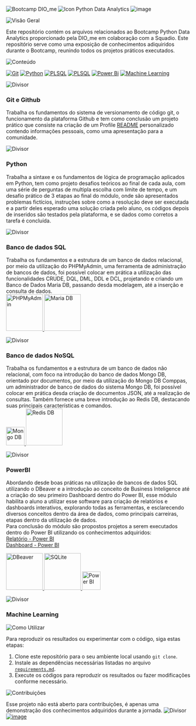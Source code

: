 ![Bootcamp DIO_me](https://github.com/Thamine-sumaya/DIO-Bootcamp-Python-Data-Analytics/assets/160533319/1ba98e10-b0b8-4a47-828a-8fbd79689f33)
![Icon Python Data Analytics](https://github.com/Thamine-sumaya/DIO-Bootcamp-Python-Data-Analytics/assets/160533319/2a9e7f6c-590c-41bb-bd74-2b1844353996)
![image](https://github.com/Thamine-sumaya/DIO-Bootcamp-Python-Data-Analytics/assets/160533319/4a02962d-c870-4c65-8eb5-e29f05a05242)

![Visão Geral](https://github.com/Thamine-sumaya/DIO-Bootcamp-Python-Data-Analytics/assets/160533319/a7696630-7c16-4091-b79e-29b03b9b30dc)

Este repositório contém os arquivos relacionados ao Bootcamp Python Data Analytics proporcionado pela DIO_me em colaboração com a Squadio. Este repositório serve como uma exposição de conhecimentos adiquiridos durante o Bootcamp, reunindo todos os projetos práticos executados. 

![Conteúdo](https://github.com/Thamine-sumaya/DIO-Bootcamp-Python-Data-Analytics/assets/160533319/d2fd324f-4908-4f3b-9587-bf7155c90d9e)

[![Git](https://img.shields.io/badge/git-000000.svg?style=for-the-badge&logo=git&logoColor=D98C46)](#git-e-github)
[![Python](https://img.shields.io/badge/python-000000?style=for-the-badge&logo=python&logoColor=D98C46)](#python)
[![PLSQL](https://img.shields.io/badge/SQL-000000?style=for-the-badge&logo=oracle&logoColor=D98C46)](#banco-de-dados-sql)
[![PLSQL](https://img.shields.io/badge/NoSQL-000000?style=for-the-badge&logo=oracle&logoColor=D98C46)](#banco-de-dados-sql)
[![Power Bi](https://img.shields.io/badge/power_bi-000000?style=for-the-badge&logo=powerbi&logoColor=D98C46)](#powerbi)
[![Machine Learning](https://img.shields.io/badge/Machine_Learning-000000?style=for-the-badge&logo=googlebard&logoColor=D98C46)](#machine-learning)

![Divisor](https://github.com/Thamine-sumaya/DIO-Bootcamp-Python-Data-Analytics/assets/160533319/0b8e0454-096b-461d-aa13-8074501ca359)

### Git e Github
Trabalha os fundamentos do sistema de versionamento de código git, o funcionamento da plataforma Github e tem como conclusão um projeto prático que consiste na criação de um Profile [README](https://github.com/digitalinnovationone/dio-lab-open-source/blob/main/community/Thamine-sumaya.md) personalizado  contendo informações pessoais, como uma apresentação para a comunidade.

![Divisor](https://github.com/Thamine-sumaya/DIO-Bootcamp-Python-Data-Analytics/assets/160533319/0b8e0454-096b-461d-aa13-8074501ca359)
### Python
Trabalha a sintaxe e os fundamentos de lógica de programação aplicados em Python, tem como projeto desafios teóricos ao final de cada aula, com uma série de perguntas de multipla escolha com limite de tempo, e um desafio prático de 3 etapas ao final do módulo, onde são apresentados problemas fictícios, instruções sobre como a resolução deve ser executada e a partir deles esperado uma solução criada pelo aluno, os códigos depois de inseridos são testados pela plataforma, e se dados como corretos a tarefa é concluída.

![Divisor](https://github.com/Thamine-sumaya/DIO-Bootcamp-Python-Data-Analytics/assets/160533319/0b8e0454-096b-461d-aa13-8074501ca359)
### Banco de dados SQL
Trabalha os fundamentos e a estrutura de um banco de dados relacional, por meio da utilização do PHPMyAdmin, uma ferramenta de administração de bancos de dados, foi possível colocar em prática a utilização das funcionalidades CRUDE, DQL, DML, DDL e DCL, projetando e criando um Banco de Dados Maria DB, passando desda modelagem, até a inserção e consulta de dados.
<br>
<a href="https://github.com/Thamine-S/DIO-Bootcamp-Python-Data-Analytics/blob/main/srce/ferramentas.md#phpmyadmin">
   <img src="https://github.com/Thamine-sumaya/DIO-Bootcamp-Python-Data-Analytics/assets/160533319/d1afd90b-f5e2-4fe0-9d38-8e5e499c165f" alt="PHPMyAdmin" width="100" >
</a>
<a href="https://github.com/Thamine-S/DIO-Bootcamp-Python-Data-Analytics/blob/main/srce/ferramentas.md#mariadb">
   <img src="https://github.com/Thamine-sumaya/DIO-Bootcamp-Python-Data-Analytics/assets/160533319/a49521b8-5ddb-42fe-994c-f2a47f7c6e5b" alt="Maria DB" width="100" >
</a>

![Divisor](https://github.com/Thamine-sumaya/DIO-Bootcamp-Python-Data-Analytics/assets/160533319/0b8e0454-096b-461d-aa13-8074501ca359)
### Banco de dados NoSQL
Trabalha os fundamentos e a estrutura de um banco de dados não relacional, com foco na introdução do banco de dados Mongo DB, orientado por documentos, por meio da utilização do Mongo DB Comppas, um administrador de banco de dados do sistema Mongo DB, foi possível colocar em prática desda criação de documentos JSON, até a realização de consultas. Também fornece uma breve introdução ao Redis DB, destacando suas principais características e comandos.
<br>
<a href="https://github.com/Thamine-S/DIO-Bootcamp-Python-Data-Analytics/blob/main/srce/ferramentas.md#mongodb">
   <img src="https://github.com/Thamine-sumaya/DIO-Bootcamp-Python-Data-Analytics/assets/160533319/bbe19dff-23ad-4e75-9d40-871935d308b7" alt="Mongo DB" width="50" >
</a>
<a href="https://github.com/Thamine-S/DIO-Bootcamp-Python-Data-Analytics/blob/main/srce/ferramentas.md#redis-db">
   <img src="https://github.com/Thamine-sumaya/DIO-Bootcamp-Python-Data-Analytics/assets/160533319/cd0ec6a0-c01e-445b-88c0-c78bf418418f" alt="Redis DB" width="100" >
</a>

![Divisor](https://github.com/Thamine-sumaya/DIO-Bootcamp-Python-Data-Analytics/assets/160533319/0b8e0454-096b-461d-aa13-8074501ca359)
### PowerBI
Abordando desde boas práticas na utilização de bancos de dados SQL utilizando o DBeaver e a introdução ao conceito de Business Inteligence até a criação do seu primeiro Dashboard dentro do Power BI, esse módulo habilita o aluno a utilizar esse software para criação de relatórios e dashboards interativos, explorando todas as ferramentas, e esclarecendo diversos conceitos dentro da área de dados, como principais carreiras, etapas dentro da utilização de dados. <br>
Para conclusão do módulo são propostos projetos a serem executados dentro do Power BI utilizando os conhecimentos adquiridos:
<br>
[Relatório - Power BI](https://github.com/Thamine-S/DIO-Bootcamp-Python-Data-Analytics/blob/main/scre/Projeto-Power-BI.md)
<br>
[Dashboard - Power BI]()
<br>

<a href="https://github.com/Thamine-S/DIO-Bootcamp-Python-Data-Analytics/blob/main/srce/ferramentas.md#dbeaver">
   <img src="https://github.com/Thamine-sumaya/DIO-Bootcamp-Python-Data-Analytics/assets/160533319/f84f5042-5437-4477-af4a-2b1309c84fc0" alt="DBeaver" width="100" >
</a>
<a href="https://github.com/Thamine-S/DIO-Bootcamp-Python-Data-Analytics/blob/main/srce/ferramentas.md#sqlite">
   <img src="https://github.com/Thamine-sumaya/DIO-Bootcamp-Python-Data-Analytics/assets/160533319/f95be064-1b75-458c-be00-d00638098a4a" alt="SQLite" width="100" >
</a>
<a href="https://github.com/Thamine-S/DIO-Bootcamp-Python-Data-Analytics/blob/main/srce/ferramentas.md#power-bi">
   <img src="https://github.com/Thamine-sumaya/DIO-Bootcamp-Python-Data-Analytics/assets/160533319/48acacb9-b83d-4acb-a21b-7ae1a86ee52b" alt="Power BI" width="50" >
</a>

![Divisor](https://github.com/Thamine-sumaya/DIO-Bootcamp-Python-Data-Analytics/assets/160533319/0b8e0454-096b-461d-aa13-8074501ca359)
### Machine Learning


<!---![Objetivo](https://github.com/Thamine-sumaya/DIO-Bootcamp-Python-Data-Analytics/assets/160533319/a5701b05-926d-472d-b67f-ae087f45f5ca)


O objetivo principal deste projeto é desenvolver habilidades em Python, por meio da prática. --->


![Como Utilizar](https://github.com/Thamine-sumaya/DIO-Bootcamp-Python-Data-Analytics/assets/160533319/dcb5a5f1-c50e-4d16-8707-a5aa6aa15132)

Para reproduzir os resultados ou experimentar com o código, siga estas etapas:

1. Clone este repositório para o seu ambiente local usando `git clone`.
2. Instale as dependências necessárias listadas no arquivo [`requirements.md`](https://github.com/Thamine-S/DIO-Bootcamp-Python-Data-Analytics/blob/main/srce/requirements.md).
3. Execute os códigos para reproduzir os resultados ou fazer modificações conforme necessário.

   
![Contribuições](https://github.com/Thamine-sumaya/DIO-Bootcamp-Python-Data-Analytics/assets/160533319/898318be-582b-42bd-a266-1c1a33375485)

Esse projeto não está aberto para contribuições, é apenas uma demonstração dos conhecimentos adquiridos durante a jornada.
![Divisor](https://github.com/Thamine-sumaya/DIO-Bootcamp-Python-Data-Analytics/assets/160533319/0b8e0454-096b-461d-aa13-8074501ca359)
[![image](https://github.com/Thamine-sumaya/DIO-Bootcamp-Python-Data-Analytics/assets/160533319/9013515e-e08a-4b3b-af92-5ae9ad7da671)](https://github.com/Thamine-S/DIO-Bootcamp-Python-Data-Analytics/blob/main/scre/Certificações.md)

